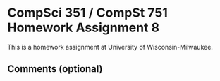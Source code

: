 # CompSci 351 / CompSt 751 Homework Assignment 8

This is a homework assignment at University of Wisconsin-Milwaukee.

## Comments (optional)
